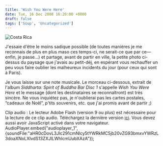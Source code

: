 ```yaml
---
title: 'Wish You Were Here'
date: Tue, 16 Dec 2008 16:20:00 +0000
draft: false
tags: ['Soup', 'Uncategorized']
---
```


![Costa Rica](http://farm4.static.flickr.com/3126/3113430796_88b15ae609.jpg)

J'essaie d'être le moins sadique possible (de toutes manières je me reconnais de plus en plus maso ces temps-ci, ne serait-ce que par ce—enfin, je passe…) et partage, avant de partir en ville, la petite photo ci-dessus du paysage que j'avais au petit-déj, en espérant vous rechauffer un peu vous faire oublier les malheureux incidents du jour (pour ceux qui sont à Paris).

Je vous laisse sur une note musicale. Le morceau ci-dessous, extrait de l'album _Siddharta: Spirit of Buddha Bar Disc 1_ s'appelle _Wish You Were Here_ et le message (dont les destinataires se reconnaîtront) est très sincère. Ne vous inquiétez pas, je n'oublierai pas les cartes postales, “cadeaux de Noël”, p'tits souvenirs, etc. que j'ai promis avant de partir ;)

Clip audio : Le lecteur Adobe Flash (version 9 ou plus) est nécessaire pour la lecture de ce clip audio. Téléchargez la dernière version [ici](http://www.adobe.com/shockwave/download/download.cgi?P1_Prod_Version=ShockwaveFlash&promoid=BIOW "Download Adobe Flash Player"). Vous devez aussi avoir JavaScript activé dans votre navigateur. AudioPlayer.embed("audioplayer\_1", {soundFile:"aHR0cDovL3Jlc291cmNlcy5tYWRkMC5jb20vZG93bmxvYWRzL3doaXNoLXlvdS13ZXJlLWhlcmUubXAzA"});